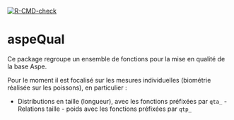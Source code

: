 <!-- badges: start -->
[![R-CMD-check](https://github.com/PascalIrz/aspeQual/workflows/R-CMD-check/badge.svg)](https://github.com/PascalIrz/aspeQual/actions)
<!-- badges: end -->

# aspeQual
Ce package regroupe un ensemble de fonctions pour la mise en qualité de la base Aspe.

Pour le moment il est focalisé sur les mesures individuelles (biométrie réalisée sur les poissons), en particulier :

- Distributions en taille (longueur), avec les fonctions préfixées par `qta_`
-Relations taille - poids avec les fonctions préfixées par `qtp_`
